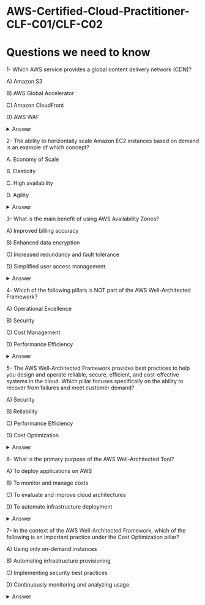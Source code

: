 # AWS-Certified-Cloud-Practitioner-CLF-C01/CLF-C02
# Questions we need to know

1- Which AWS service provides a global content delivery network (CDN)? 

A) Amazon S3

B) AWS Global Accelerator

C) Amazon CloudFront

D) AWS WAF
 <details markdown=1><summary markdown='span'>Answer</summary>
      Correct answer: C
    </details>

2- The ability to horizontally scale Amazon EC2 instances based on demand is an example of which concept?
  
A. Economy of Scale

B. Elasticity

C. High availability

D. Agility
 <details markdown=1><summary markdown='span'>Answer</summary>
      Correct answer: B
    </details>

3- What is the main benefit of using AWS Availability Zones?

A) Improved billing accuracy

B) Enhanced data encryption

C) Increased redundancy and fault tolerance

D) Simplified user access management
 <details markdown=1><summary markdown='span'>Answer</summary>
      Correct answer: C
    </details>

4- Which of the following pillars is NOT part of the AWS Well-Architected Framework?

A) Operational Excellence

B) Security

C) Cost Management

D) Performance Efficiency
 <details markdown=1><summary markdown='span'>Answer</summary>
      Correct answer: C
    </details>

5- The AWS Well-Architected Framework provides best practices to help you design and operate reliable, secure, efficient, and cost-effective systems in the cloud. Which pillar focuses specifically on the ability to recover from failures and meet customer demand?

A) Security

B) Reliability

C) Performance Efficiency

D) Cost Optimization
<details markdown=1><summary markdown='span'>Answer</summary>
      Correct answer: B
    </details>

6- What is the primary purpose of the AWS Well-Architected Tool?

A) To deploy applications on AWS

B) To monitor and manage costs

C) To evaluate and improve cloud architectures 

D) To automate infrastructure deployment
<details markdown=1><summary markdown='span'>Answer</summary>
      Correct answer: C
    </details>

7- In the context of the AWS Well-Architected Framework, which of the following is an important practice under the Cost Optimization pillar?

A) Using only on-demand instances

B) Automating infrastructure provisioning

C) Implementing security best practices

D) Continuously monitoring and analyzing usage 
<details markdown=1><summary markdown='span'>Answer</summary>
      Correct answer:D
    </details>
